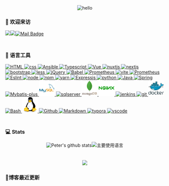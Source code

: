 

<!--
**buxiaoxing/buxiaoxing** is a ✨ _special_ ✨ repository because its `README.md` (this file) appears on your GitHub profile.

Here are some ideas to get you started:

- 🔭 I’m currently working on ...
- 🌱 I’m currently learning ...
- 👯 I’m looking to collaborate on ...
- 🤔 I’m looking for help with ...
- 💬 Ask me about ...
- 📫 How to reach me: ...
- 😄  Pronouns: ...
- ⚡ Fun fact: ...
-->

<div align="center">
  <img src="https://readme-typing-svg.herokuapp.com?color=777777&center=true&vCenter=true&width=600&lines=++++++++++Hi!+I'm+Peter%2C+I+love+sky%2C+freedom+and+you" alt="hello" />
</div>


### 🤗 欢迎来访

 ![](https://visitor-badge.laobi.icu/badge?page_id=buxiaoxing)![](https://img.shields.io/github/followers/buxiaoxing?label=Followers)[![Mail Badge](https://img.shields.io/badge/-budaxing@gmail.com-ea4336?style=flat&logo=Gmail&logoColor=white&link=mailto:budaxing@gmail.com)](mailto:budaxing@gmail.com)

<div style="height: 10px"></div>

### 🧰 语言工具

<a href="https://developer.mozilla.org/zh-CN/docs/Web/HTML" target="_blank"> <img src="https://cdn.jsdelivr.net/gh/devicons/devicon/icons/html5/html5-original.svg" alt="HTML" width="atuo" height="50"/> </a><a href="https://developer.mozilla.org/zh-CN/docs/Web/CSS" target="_blank"> <img src="https://cdn.jsdelivr.net/gh/devicons/devicon/icons/css3/css3-original.svg" alt="css" width="auto" height="50"/> </a><a href="https://developer.mozilla.org/zh-CN/docs/Web/JavaScript" target="_blank"> <img src="https://cdn.jsdelivr.net/gh/devicons/devicon/icons/javascript/javascript-plain.svg" alt="Ansible" width="auto" height="50"/> </a><a href="https://www.typescriptlang.org/zh/" target="_blank"> <img src="https://cdn.jsdelivr.net/gh/devicons/devicon/icons/typescript/typescript-original.svg" alt="Typescript" width="auto" height="50"/> </a><a href="https://cn.vuejs.org/index.html" target="_blank"> <img src="https://cdn.jsdelivr.net/gh/devicons/devicon/icons/vuejs/vuejs-original.svg" alt="Vue" width="auto" height="50"/> </a><a href="https://nuxtjs.org/" target="_blank"> <img src="https://cdn.jsdelivr.net/gh/devicons/devicon/icons/nuxtjs/nuxtjs-original.svg" alt="nuxtjs" width="auto" height="50"/> </a><a href="https://nextjs.org/" target="_blank"> <img src="https://cdn.jsdelivr.net/gh/devicons/devicon/icons/nextjs/nextjs-original-wordmark.svg" alt="nextjs" width="auto" height="50"/> </a><a href="https://getbootstrap.com/" target="_blank"> <img src="https://cdn.jsdelivr.net/gh/devicons/devicon/icons/bootstrap/bootstrap-original.svg" alt="bootstrap" width="auto" height="50"/> </a><a href="https://lesscss.org/" target="_blank"> <img src="https://cdn.jsdelivr.net/gh/devicons/devicon/icons/less/less-plain-wordmark.svg" alt="less" width="auto" height="50"/> </a><a href="https://jquery.com/" target="_blank"> <img src="https://cdn.jsdelivr.net/gh/devicons/devicon/icons/jquery/jquery-original.svg" alt="jQuery" width="auto" height="50"/> </a><a href="https://babeljs.io/" target="_blank"> <img src="https://cdn.jsdelivr.net/gh/devicons/devicon/icons/babel/babel-original.svg" alt="Babel" width="atuo" height="50"/> </a><a href="https://webpack.js.org/" target="_blank"> <img src="https://cdn.jsdelivr.net/gh/devicons/devicon/icons/webpack/webpack-original.svg" alt="Prometheus" width="auto" height="50"/> </a><a href="https://vitejs.dev/" target="_blank"> <img src="https://vitejs.dev/logo.svg" alt="vite" width="auto" height="50"/> </a><a href="https://tailwindcss.com/" target="_blank"> <img src="https://cdn.jsdelivr.net/gh/devicons/devicon/icons/tailwindcss/tailwindcss-plain.svg" alt="Prometheus" width="auto" height="50"/> </a><a href="https://eslint.org/" target="_blank"> <img src="https://cdn.jsdelivr.net/gh/devicons/devicon/icons/eslint/eslint-original.svg" alt="Eslint" width="auto" height="50"/> </a><a href="https://nodejs.org/" target="_blank"> <img src="http://img.nodejs.cn/favicon.png" alt="node" width="auto" height="50"/> </a><a href="https://npmjs.com/" target="_blank"> <img src="https://cdn.jsdelivr.net/gh/devicons/devicon/icons/npm/npm-original-wordmark.svg" alt="npm" width="auto" height="50"/> </a><a href="https://yarnpkg.com/" target="_blank"> <img src="https://cdn.jsdelivr.net/gh/devicons/devicon/icons/yarn/yarn-original.svg" alt="yarn" width="auto" height="50"/> </a><a href="https://expressjs.com" target="_blank"> <img src="https://cdn.jsdelivr.net/gh/devicons/devicon/icons/express/express-original.svg" alt="Expressjs" width="auto" height="50"/> </a><a href="https://www.python.org/" target="_blank"> <img src="https://cdn.jsdelivr.net/gh/devicons/devicon/icons/python/python-original.svg" alt="python" width="auto" height="50"/> </a><a href="https://www.java.com/zh-CN/" target="_blank"> <img src="https://cdn.jsdelivr.net/gh/devicons/devicon/icons/java/java-original.svg" alt="Java" width="auto" height="50"/> </a><a href="https://spring.io/" target="_blank"> <img src="https://cdn.jsdelivr.net/gh/devicons/devicon/icons/spring/spring-original.svg" alt="Spring" width="auto" height="50"/> </a><a href="https://baomidou.com/" target="_blank"> <img src="https://baomidou.com/img/favicon.ico" alt="Mybatis-plus" width="auto" height="50"/> </a><a href="https://www.mysql.com/" target="_blank"> <img src="https://raw.githubusercontent.com/devicons/devicon/master/icons/mysql/mysql-original-wordmark.svg" alt="mysql" width="auto" height="50"/> </a><a href="https://www.microsoft.com/en-us/sql-server/sql-server-downloads" target="_blank"> <img src="https://cdn.jsdelivr.net/gh/devicons/devicon/icons/microsoftsqlserver/microsoftsqlserver-plain.svg" alt="sqlserver" width="auto" height="50"/> </a><a href="https://www.mongodb.com/" target="_blank"> <img src="https://raw.githubusercontent.com/devicons/devicon/master/icons/mongodb/mongodb-original-wordmark.svg" alt="mongodb" width="auto" height="50"/> </a><a href="https://www.nginx.com" target="_blank"> <img src="https://raw.githubusercontent.com/devicons/devicon/master/icons/nginx/nginx-original.svg" alt="nginx" width="auto" height="50"/> </a><a href="https://www.jenkins.io" target="_blank"> <img src="https://www.vectorlogo.zone/logos/jenkins/jenkins-icon.svg" alt="jenkins" width="auto" height="50"/> </a><a href="https://git-scm.com/" target="_blank"> <img src="https://www.vectorlogo.zone/logos/git-scm/git-scm-icon.svg" alt="git" width="auto" height="50"/> </a><a href="https://www.docker.com/" target="_blank"> <img src="https://raw.githubusercontent.com/devicons/devicon/master/icons/docker/docker-original-wordmark.svg" alt="docker" width="auto" height="50"/> </a><a href="https://www.gnu.org/software/bash/" target="_blank"> <img src="https://cdn.jsdelivr.net/gh/devicons/devicon/icons/bash/bash-original.svg" alt="Bash" width="auto" height="50"/> </a><a href="https://www.linux.org/" target="_blank"> <img src="https://raw.githubusercontent.com/devicons/devicon/master/icons/linux/linux-original.svg" alt="linux" width="auto" height="50"/> </a><a href="https://github.com/" target="_blank"> <img src="https://cdn.jsdelivr.net/gh/devicons/devicon/icons/github/github-original.svg" alt="Github" width="auto" height="50"/> </a><a href="https://www.markdownguide.org/" target="_blank"> <img src="https://cdn.jsdelivr.net/gh/devicons/devicon/icons/markdown/markdown-original.svg" alt="Markdown" width="auto" height="50"/> </a><a href="https://typora.io" target="_blank"> <img src="https://typora.io/img/favicon-64.png" alt="typora" width="auto" height="50"/> </a><a href="https://code.visualstudio.com/" target="_blank"> <img src="https://cdn.jsdelivr.net/gh/devicons/devicon/icons/vscode/vscode-original.svg" alt="vscode" width="auto" height="50"/> </a>


<div style="height: 10px"></div>

### 💻 Stats

<div align="center">

![Peter's github stats](https://github-readme-stats.vercel.app/api?username=buxiaoxing&hide_title=true&hide_border=true&show_icons=true&include_all_commits=true&line_height=21&bg_color=0,EC6C6C,FFD479,FFFC79,73FA79&theme=graywhite&locale=cn)![主要使用语言](https://github-readme-stats.vercel.app/api/top-langs/?username=buxiaoxing&hide_title=false&hide=c&hide_border=true&layout=compact&bg_color=0,73FA79,73FDFF,D783FF&theme=graywhite&locale=cn)

<div style="height: 10px"></div>

![](https://activity-graph.herokuapp.com/graph?username=buxiaoxing&theme=github)

</div>

### 📖博客最近更新

<!-- BLOG-POST-LIST:START -->
<!-- BLOG-POST-LIST:END -->